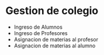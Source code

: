 # Gestion de colegio

- Ingreso de Alumnos 
- Ingreso de Profesores 
- Asignacion de materias al profesor
- Asignacion de materias al alumno
